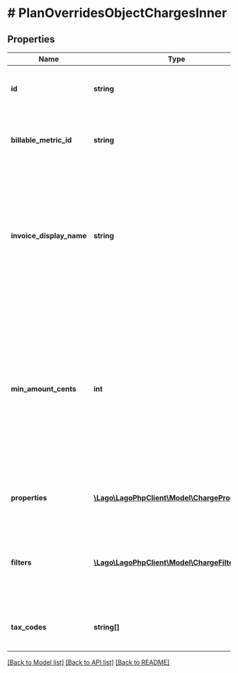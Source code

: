 # # PlanOverridesObjectChargesInner

## Properties

Name | Type | Description | Notes
------------ | ------------- | ------------- | -------------
**id** | **string** | Unique identifier of the charge created by Lago. | [optional]
**billable_metric_id** | **string** | Unique identifier of the billable metric created by Lago. | [optional]
**invoice_display_name** | **string** | Specifies the name that will be displayed on an invoice. If no value is set for this field, the name of the actual charge will be used as the default display name. | [optional]
**min_amount_cents** | **int** | The minimum spending amount required for the charge, measured in cents and excluding any applicable taxes. It indicates the minimum amount that needs to be charged for each billing period. | [optional]
**properties** | [**\Lago\LagoPhpClient\Model\ChargeProperties**](ChargeProperties.md) | List of all thresholds utilized for calculating the charge. | [optional]
**filters** | [**\Lago\LagoPhpClient\Model\ChargeFilterInput[]**](ChargeFilterInput.md) | List of filters used to apply differentiated pricing based on additional event properties. | [optional]
**tax_codes** | **string[]** | List of unique code used to identify the taxes. | [optional]

[[Back to Model list]](../../README.md#models) [[Back to API list]](../../README.md#endpoints) [[Back to README]](../../README.md)
